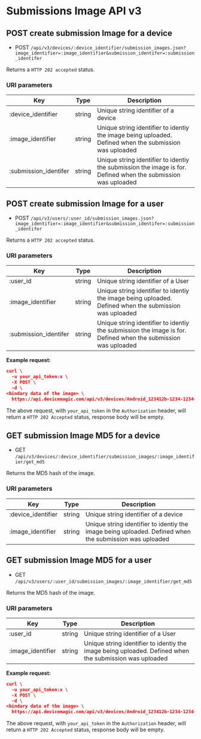 # Submissions Image API v3


## POST create submission Image for a device

* POST `/api/v3/devices/:device_identifier/submission_images.json?image_identifier=:image_identifier&submission_identifer=:submission_identifer` 

Returns a `HTTP 202 accepted` status.

### URI parameters

Key | Type | Description
--- | --- | ---
:device_identifier | string | Unique string identifier of a device
:image_identifier | string | Unique string identifier to identiy the image being uploaded. Defined when the submission was uploaded
:submission_identifer | string | Unique string identifier to identiy the submission the image is for. Defined when the submission was uploaded

## POST create submission Image for a user

* POST `/api/v3/users/:user_id/submission_images.json?image_identifier=:image_identifier&submission_identifer=:submission_identifer` 

Returns a `HTTP 202 accepted` status.

### URI parameters

Key | Type | Description
--- | --- | ---
:user_id | string | Unique string identifier of a User
:image_identifier | string | Unique string identifier to identiy the image being uploaded. Defined when the submission was uploaded
:submission_identifer | string | Unique string identifier to identiy the submission the image is for. Defined when the submission was uploaded


**Example request:**

```json
curl \
  -u your_api_token:x \
  -X POST \
  -d \
<bindary data of the image> \
  https://api.devicemagic.com/api/v3/devices/Android_123412b-1234-1234-1234-12341234/submission_images.json?image_identifier=1234&submission_identifer=5678
```
The above request, with `your_api_token` in the `Authorization` header, will return a `HTTP 202 Accepted` status, response body 
will be empty.


## GET submission Image MD5 for a device

* GET `/api/v3/devices/:device_identifier/submission_images/:image_identifier/get_md5` 

Returns the MD5 hash of the image.

### URI parameters

Key | Type | Description
--- | --- | ---
:device_identifier | string | Unique string identifier of a device
:image_identifier | string | Unique string identifier to identiy the image being uploaded. Defined when the submission was uploaded

## GET submission Image MD5 for a user

* GET `/api/v3/users/:user_id/submission_images/:image_identifier/get_md5` 

Returns the MD5 hash of the image.

### URI parameters

Key | Type | Description
--- | --- | ---
:user_id | string | Unique string identifier of a User
:image_identifier | string | Unique string identifier to identiy the image being uploaded. Defined when the submission was uploaded


**Example request:**

```json
curl \
  -u your_api_token:x \
  -X POST \
  -d \
<bindary data of the image> \
  https://api.devicemagic.com/api/v3/devices/Android_123412b-1234-1234-1234-12341234/submission_images/1234/get_md5
```
The above request, with `your_api_token` in the `Authorization` header, will return a `HTTP 202 Accepted` status, response body 
will be empty.